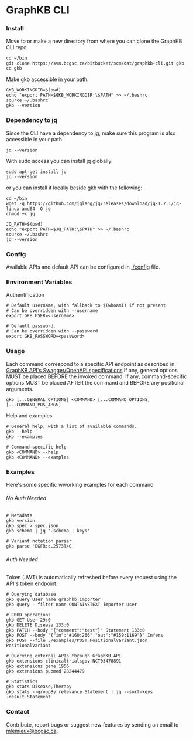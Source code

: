 # GraphKB CLI

### Install
Move to or make a new directory from where you can clone the GraphKB CLI repo.
```
cd ~/bin
git clone https://svn.bcgsc.ca/bitbucket/scm/dat/graphkb-cli.git gkb
cd gkb
```
Make gkb accessible in your path.
```
GKB_WORKINGDIR=$(pwd)
echo "export PATH=$GKB_WORKINGDIR:\$PATH" >> ~/.bashrc
source ~/.bashrc
gkb --version
```

### Dependency to jq
Since the CLI have a dependency to [jq](https://jqlang.github.io/jq/), make sure this program is also accessible in your path.
```
jq --version
```
With sudo access you can install jq globally:
```
sudo apt-get install jq
jq --version
```
or you can install it locally beside gkb with the following:
```
cd ~/bin
wget -q https://github.com/jqlang/jq/releases/download/jq-1.7.1/jq-linux-amd64 -O jq
chmod +x jq

JQ_PATH=$(pwd)
echo "export PATH=$JQ_PATH:\$PATH" >> ~/.bashrc
source ~/.bashrc
jq --version
```

### Config
Available APIs and default API can be configured in [./config](./config) file.

### Environment Variables

Authentification
```
# Default username, with fallback to $(whoami) if not present
# Can be overridden with --username
export GKB_USER=<username>

# Default password.
# Can be overridden with --password
export GKB_PASSWORD=<password>
```

### Usage
Each command correspond to a specific API endpoint as described in [GraphKB API's Swagger/OpenAPI specifications](https://pori-demo.bcgsc.ca/graphkb-api/api/spec)
If any, general options MUST be placed BEFORE the invoked command.
If any, command-specific options MUST be placed AFTER the command and BEFORE any positional arguments.
```
gkb [...GENERAL_OPTIONS] <COMMAND> [...COMMAND_OPTIONS] [...COMMAND_POS_ARGS]
```

Help and examples
```
# General help, with a list of available commands.
gkb --help
gkb --examples

# Command-specific help
gkb <COMMAND> --help
gkb <COMMAND> --examples
```
### Examples
Here's some specific wworking examples for each command

###### No Auth Needed
```
# Metadata
gkb version
gkb spec > spec.json
gkb schema | jq '.schema | keys'

# Variant notation parser
gkb parse 'EGFR:c.2573T>G'
```

###### Auth Needed
Token (JWT) is automatically refreshed before every request using the API's token endpoint.
```
# Querying database
gkb query User name graphkb_importer
gkb query --filter name CONTAINSTEXT importer User

# CRUD operations
gkb GET User 29:0
gkb DELETE Disease 133:0
gkb PATCH --body '{"comment":"test"}' Statement 133:0
gkb POST --body '{"in":"#160:266","out":"#159:1169"}' Infers
gkb POST --file ./examples/POST_PositionalVariant.json PositionalVariant

# Querying external APIs through GraphKB API
gkb extensions clinicaltrialsgov NCT03478891
gkb extensions gene 1956
gkb extensions pubmed 28244479

# Statistics
gkb stats Disease,Therapy
gkb stats --groupBy relevance Statement | jq --sort-keys .result.Statement
```

### Contact
Contribute, report bugs or suggest new features by sending an email to mlemieux@bcgsc.ca.
